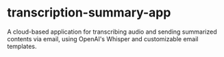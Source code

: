 # transcription-summary-app
A cloud-based application for transcribing audio and sending summarized contents via email, using OpenAI's Whisper and customizable email templates.
